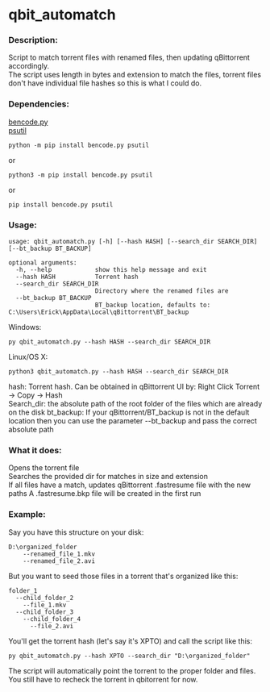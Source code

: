 # qbit_automatch

### Description:
Script to match torrent files with renamed files, then updating qBittorrent accordingly.  
The script uses length in bytes and extension to match the files, torrent files don't have individual file hashes so this is what I could do.  

### Dependencies:

[bencode.py](https://github.com/fuzeman/bencode.py)  
[psutil](https://github.com/giampaolo/psutil)  

```
python -m pip install bencode.py psutil
```
or
```
python3 -m pip install bencode.py psutil
```
or
```
pip install bencode.py psutil
```

### Usage:
```
usage: qbit_automatch.py [-h] [--hash HASH] [--search_dir SEARCH_DIR] [--bt_backup BT_BACKUP]

optional arguments:
  -h, --help            show this help message and exit
  --hash HASH           Torrent hash
  --search_dir SEARCH_DIR
                        Directory where the renamed files are
  --bt_backup BT_BACKUP
                        BT_backup location, defaults to: C:\Users\Erick\AppData\Local\qBittorrent\BT_backup
```

Windows:
```
py qbit_automatch.py --hash HASH --search_dir SEARCH_DIR
```
Linux/OS X:
```
python3 qbit_automatch.py --hash HASH --search_dir SEARCH_DIR
```
hash: Torrent hash. Can be obtained in qBittorrent UI by: Right Click Torrent -> Copy -> Hash  
Search_dir: the absolute path of the root folder of the files which are already on the disk
bt_backup: If your qBittorrent/BT_backup is not in the default location then you can use the parameter --bt_backup and pass the correct absolute path

### What it does:
Opens the torrent file  
Searches the provided dir for matches in size and extension  
If all files have a match, updates qBittorrent <hash>.fastresume file with the new paths
A <hash>.fastresume.bkp file will be created in the first run

### Example:
Say you have this structure on your disk:  
```
D:\organized_folder  
    --renamed_file_1.mkv  
    --renamed_file_2.avi  
```
But you want to seed those files in a torrent that's organized like this:  
```
folder_1  
  --child_folder_2  
    --file_1.mkv  
  --child_folder_3  
    --child_folder_4  
      --file_2.avi  
```
You'll get the torrent hash (let's say it's XPTO) and call the script like this: 
```
py qbit_automatch.py --hash XPTO --search_dir "D:\organized_folder"  
```
The script will automatically point the torrent to the proper folder and files.  
You still have to recheck the torrent in qbitorrent for now.  

